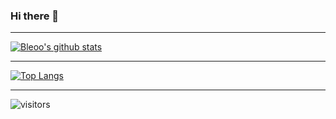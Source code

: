 ### Hi there 👋

---------------------------------------------------------------------------------------------------------------------------------------------------------------------
[![Bleoo's github stats](https://github-readme-stats.vercel.app/api?username=Bleoo&show_icons=true)](https://github.com/anuraghazra/github-readme-stats)

---------------------------------------------------------------------------------------------------------------------------------------------------------------------
[![Top Langs](https://github-readme-stats.vercel.app/api/top-langs/?username=Bleoo&hide=html,jupyter%20Notebook&layout=compact)](https://github.com/anuraghazra/github-readme-stats)

---------------------------------------------------------------------------------------------------------------------------------------------------------------------
![visitors](https://visitor-badge.glitch.me/badge?page_id=Bleoo)

<!--
**Bleoo/Bleoo** is a ✨ _special_ ✨ repository because its `README.md` (this file) appears on your GitHub profile.

Here are some ideas to get you started:

- 🔭 I’m currently working on ...
- 🌱 I’m currently learning ...
- 👯 I’m looking to collaborate on ...
- 🤔 I’m looking for help with ...
- 💬 Ask me about ...
- 📫 How to reach me: ...
- 😄 Pronouns: ...
- ⚡ Fun fact: ...
-->
